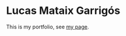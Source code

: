 # Lucas Mataix Garrigós
This is my portfolio, see [my page](https://yermides.github.io/lucas-mataix-garrigos/).